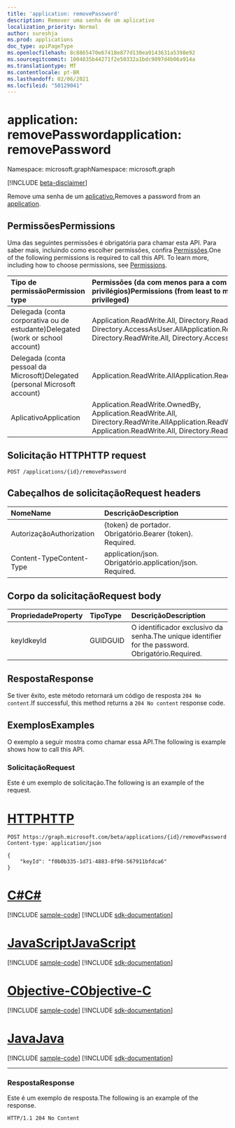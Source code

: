```yaml
---
title: 'application: removePassword'
description: Remover uma senha de um aplicativo
localization_priority: Normal
author: sureshja
ms.prod: applications
doc_type: apiPageType
ms.openlocfilehash: 8c8865470e67418e877d130ea9143631a5398e92
ms.sourcegitcommit: 1004835b44271f2e50332a1bdc9097d4b06a914a
ms.translationtype: MT
ms.contentlocale: pt-BR
ms.lasthandoff: 02/06/2021
ms.locfileid: "50129041"
---
```

# <a name="application-removepassword"></a><span data-ttu-id="56cca-103">application: removePassword</span><span class="sxs-lookup"><span data-stu-id="56cca-103">application: removePassword</span></span>

<span data-ttu-id="56cca-104">Namespace: microsoft.graph</span><span class="sxs-lookup"><span data-stu-id="56cca-104">Namespace: microsoft.graph</span></span>

[!INCLUDE [beta-disclaimer](../../includes/beta-disclaimer.md)]

<span data-ttu-id="56cca-105">Remove uma senha de um [aplicativo.](../resources/application.md)</span><span class="sxs-lookup"><span data-stu-id="56cca-105">Removes a password from an [application](../resources/application.md).</span></span>

## <a name="permissions"></a><span data-ttu-id="56cca-106">Permissões</span><span class="sxs-lookup"><span data-stu-id="56cca-106">Permissions</span></span>

<span data-ttu-id="56cca-p101">Uma das seguintes permissões é obrigatória para chamar esta API. Para saber mais, incluindo como escolher permissões, confira [Permissões](/graph/permissions-reference).</span><span class="sxs-lookup"><span data-stu-id="56cca-p101">One of the following permissions is required to call this API. To learn more, including how to choose permissions, see [Permissions](/graph/permissions-reference).</span></span>

| <span data-ttu-id="56cca-109">Tipo de permissão</span><span class="sxs-lookup"><span data-stu-id="56cca-109">Permission type</span></span>                        | <span data-ttu-id="56cca-110">Permissões (da com menos para a com mais privilégios)</span><span class="sxs-lookup"><span data-stu-id="56cca-110">Permissions (from least to most privileged)</span></span> |
|:---------------------------------------|:--------------------------------------------|
| <span data-ttu-id="56cca-111">Delegada (conta corporativa ou de estudante)</span><span class="sxs-lookup"><span data-stu-id="56cca-111">Delegated (work or school account)</span></span>     | <span data-ttu-id="56cca-112">Application.ReadWrite.All, Directory.ReadWrite.All, Directory.AccessAsUser.All</span><span class="sxs-lookup"><span data-stu-id="56cca-112">Application.ReadWrite.All, Directory.ReadWrite.All, Directory.AccessAsUser.All</span></span> |
| <span data-ttu-id="56cca-113">Delegada (conta pessoal da Microsoft)</span><span class="sxs-lookup"><span data-stu-id="56cca-113">Delegated (personal Microsoft account)</span></span> | <span data-ttu-id="56cca-114">Application.ReadWrite.All</span><span class="sxs-lookup"><span data-stu-id="56cca-114">Application.ReadWrite.All</span></span> |
| <span data-ttu-id="56cca-115">Aplicativo</span><span class="sxs-lookup"><span data-stu-id="56cca-115">Application</span></span>                            | <span data-ttu-id="56cca-116">Application.ReadWrite.OwnedBy, Application.ReadWrite.All, Directory.ReadWrite.All</span><span class="sxs-lookup"><span data-stu-id="56cca-116">Application.ReadWrite.OwnedBy, Application.ReadWrite.All, Directory.ReadWrite.All</span></span> |

## <a name="http-request"></a><span data-ttu-id="56cca-117">Solicitação HTTP</span><span class="sxs-lookup"><span data-stu-id="56cca-117">HTTP request</span></span>

<!-- { "blockType": "ignored" } -->

```http
POST /applications/{id}/removePassword
```

## <a name="request-headers"></a><span data-ttu-id="56cca-118">Cabeçalhos de solicitação</span><span class="sxs-lookup"><span data-stu-id="56cca-118">Request headers</span></span>

| <span data-ttu-id="56cca-119">Nome</span><span class="sxs-lookup"><span data-stu-id="56cca-119">Name</span></span>           | <span data-ttu-id="56cca-120">Descrição</span><span class="sxs-lookup"><span data-stu-id="56cca-120">Description</span></span>                |
|:---------------|:---------------------------|
| <span data-ttu-id="56cca-121">Autorização</span><span class="sxs-lookup"><span data-stu-id="56cca-121">Authorization</span></span>  | <span data-ttu-id="56cca-p102">{token} de portador. Obrigatório.</span><span class="sxs-lookup"><span data-stu-id="56cca-p102">Bearer {token}. Required.</span></span>  |
| <span data-ttu-id="56cca-124">Content-Type</span><span class="sxs-lookup"><span data-stu-id="56cca-124">Content-Type</span></span>   | <span data-ttu-id="56cca-p103">application/json. Obrigatório.</span><span class="sxs-lookup"><span data-stu-id="56cca-p103">application/json. Required.</span></span>|

## <a name="request-body"></a><span data-ttu-id="56cca-127">Corpo da solicitação</span><span class="sxs-lookup"><span data-stu-id="56cca-127">Request body</span></span>

| <span data-ttu-id="56cca-128">Propriedade</span><span class="sxs-lookup"><span data-stu-id="56cca-128">Property</span></span>  | <span data-ttu-id="56cca-129">Tipo</span><span class="sxs-lookup"><span data-stu-id="56cca-129">Type</span></span> | <span data-ttu-id="56cca-130">Descrição</span><span class="sxs-lookup"><span data-stu-id="56cca-130">Description</span></span>|
|:----------|:-----|:-----------|
| <span data-ttu-id="56cca-131">keyId</span><span class="sxs-lookup"><span data-stu-id="56cca-131">keyId</span></span>     | <span data-ttu-id="56cca-132">GUID</span><span class="sxs-lookup"><span data-stu-id="56cca-132">GUID</span></span> | <span data-ttu-id="56cca-133">O identificador exclusivo da senha.</span><span class="sxs-lookup"><span data-stu-id="56cca-133">The unique identifier for the password.</span></span> <span data-ttu-id="56cca-134">Obrigatório.</span><span class="sxs-lookup"><span data-stu-id="56cca-134">Required.</span></span> |

## <a name="response"></a><span data-ttu-id="56cca-135">Resposta</span><span class="sxs-lookup"><span data-stu-id="56cca-135">Response</span></span>

<span data-ttu-id="56cca-136">Se tiver êxito, este método retornará um código de resposta `204 No content`.</span><span class="sxs-lookup"><span data-stu-id="56cca-136">If successful, this method returns a `204 No content` response code.</span></span>

## <a name="examples"></a><span data-ttu-id="56cca-137">Exemplos</span><span class="sxs-lookup"><span data-stu-id="56cca-137">Examples</span></span>

<span data-ttu-id="56cca-138">O exemplo a seguir mostra como chamar essa API.</span><span class="sxs-lookup"><span data-stu-id="56cca-138">The following is example shows how to call this API.</span></span>

### <a name="request"></a><span data-ttu-id="56cca-139">Solicitação</span><span class="sxs-lookup"><span data-stu-id="56cca-139">Request</span></span>

<span data-ttu-id="56cca-140">Este é um exemplo de solicitação.</span><span class="sxs-lookup"><span data-stu-id="56cca-140">The following is an example of the request.</span></span>

# <a name="http"></a>[<span data-ttu-id="56cca-141">HTTP</span><span class="sxs-lookup"><span data-stu-id="56cca-141">HTTP</span></span>](#tab/http)
<!-- {
  "blockType": "request",
  "name": "application_removepassword"
}-->

```http
POST https://graph.microsoft.com/beta/applications/{id}/removePassword
Content-type: application/json

{
    "keyId": "f0b0b335-1d71-4883-8f98-567911bfdca6"
}
```
# <a name="c"></a>[<span data-ttu-id="56cca-142">C#</span><span class="sxs-lookup"><span data-stu-id="56cca-142">C#</span></span>](#tab/csharp)
[!INCLUDE [sample-code](../includes/snippets/csharp/application-removepassword-csharp-snippets.md)]
[!INCLUDE [sdk-documentation](../includes/snippets/snippets-sdk-documentation-link.md)]

# <a name="javascript"></a>[<span data-ttu-id="56cca-143">JavaScript</span><span class="sxs-lookup"><span data-stu-id="56cca-143">JavaScript</span></span>](#tab/javascript)
[!INCLUDE [sample-code](../includes/snippets/javascript/application-removepassword-javascript-snippets.md)]
[!INCLUDE [sdk-documentation](../includes/snippets/snippets-sdk-documentation-link.md)]

# <a name="objective-c"></a>[<span data-ttu-id="56cca-144">Objective-C</span><span class="sxs-lookup"><span data-stu-id="56cca-144">Objective-C</span></span>](#tab/objc)
[!INCLUDE [sample-code](../includes/snippets/objc/application-removepassword-objc-snippets.md)]
[!INCLUDE [sdk-documentation](../includes/snippets/snippets-sdk-documentation-link.md)]

# <a name="java"></a>[<span data-ttu-id="56cca-145">Java</span><span class="sxs-lookup"><span data-stu-id="56cca-145">Java</span></span>](#tab/java)
[!INCLUDE [sample-code](../includes/snippets/java/application-removepassword-java-snippets.md)]
[!INCLUDE [sdk-documentation](../includes/snippets/snippets-sdk-documentation-link.md)]

---


### <a name="response"></a><span data-ttu-id="56cca-146">Resposta</span><span class="sxs-lookup"><span data-stu-id="56cca-146">Response</span></span>

<span data-ttu-id="56cca-147">Este é um exemplo de resposta.</span><span class="sxs-lookup"><span data-stu-id="56cca-147">The following is an example of the response.</span></span>

<!-- {
  "blockType": "response",
  "truncated": true,
  "@odata.type": "microsoft.graph.passwordCredential"
} -->

```http
HTTP/1.1 204 No Content
```

<!-- uuid: 16cd6b66-4b1a-43a1-adaf-3a886856ed98
2019-02-04 14:57:30 UTC -->
<!-- {
  "type": "#page.annotation",
  "description": "application: removePassword",
  "keywords": "",
  "section": "documentation",
  "tocPath": ""
}-->



